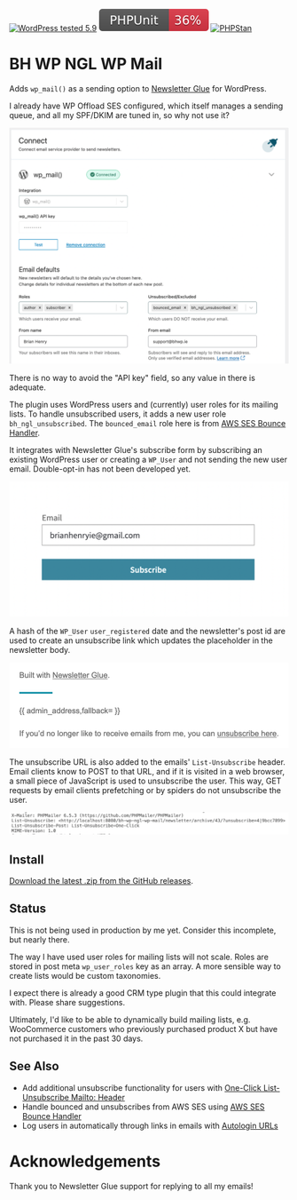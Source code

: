 [![WordPress tested 5.9](https://img.shields.io/badge/WordPress-v5.9%20tested-0073aa.svg)](https://wordpress.org/plugins/bh-wp-ngl-wp-mail) [![PHPUnit ](.github/coverage.svg)](https://brianhenryie.github.io/bh-wp-ngl-wp-mail/) [![PHPStan ](https://img.shields.io/badge/PHPStan-Level%208-2a5ea7.svg)](https://github.com/szepeviktor/phpstan-wordpress)

# BH WP NGL WP Mail

Adds `wp_mail()` as a sending option to [Newsletter Glue](https://newsletterglue.com/) for WordPress.

I already have WP Offload SES configured, which itself manages a sending queue, and all my SPF/DKIM are tuned in, so why not use it?

![Connected Integration](./assets/connected-integration.png "wp_mail() sending for Newsletter Glue")

There is no way to avoid the "API key" field, so any value in there is adequate.

The plugin uses WordPress users and (currently) user roles for its mailing lists. To handle unsubscribed users, it adds a new user role `bh_ngl_unsubscribed`. The `bounced_email` role here is from [AWS SES Bounce Handler](https://github.com/BrianHenryIE/bh-wp-aws-ses-bounce-handler/).  

It integrates with Newsletter Glue's subscribe form by subscribing an existing WordPress user or creating a `WP_User` and not sending the new user email. Double-opt-in has not been developed yet.

![Subscribe Form](./assets/subscribe-form.png "Standard Newsletter Glue Subscription Form")

A hash of the `WP_User` `user_registered` date and the newsletter's post id are used to create an unsubscribe link which updates the placeholder in the newsletter body.

![Email Footer](./assets/email-footer.png "Email Footer")

The unsubscribe URL is also added to the emails' `List-Unsubscribe` header. Email clients know to POST to that URL, and if it is visited in a web browser, a small piece of JavaScript is used to unsubscribe the user. This way, GET requests by email clients prefetching or by spiders do not unsubscribe the user.

![Email Headers](./assets/list-unsubscribe.png "Email Headers")

## Install

[Download the latest .zip from the GitHub releases](https://github.com/BrianHenryIE/bh-wp-ngl-wp-mail/releases).

## Status

This is not being used in production by me yet. Consider this incomplete, but nearly there.

The way I have used user roles for mailing lists will not scale. Roles are stored in post meta `wp_user_roles` key as an array. A more sensible way to create lists would be custom taxonomies. 

I expect there is already a good CRM type plugin that this could integrate with. Please share suggestions.

Ultimately, I'd like to be able to dynamically build mailing lists, e.g. WooCommerce customers who previously purchased product X but have not purchased it in the past 30 days. 

## See Also

* Add additional unsubscribe functionality for users with [One-Click List-Unsubscribe Mailto: Header](https://github.com/BrianHenryIE/bh-wp-one-click-list-unsubscribe-mailto-header)
* Handle bounced and unsubscribes from AWS SES using [AWS SES Bounce Handler](https://github.com/BrianHenryIE/bh-wp-aws-ses-bounce-handler/)
* Log users in automatically through links in emails with [Autologin URLs](https://github.com/BrianHenryIE/bh-wp-autologin-urls)


# Acknowledgements

Thank you to Newsletter Glue support for replying to all my emails!